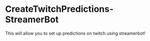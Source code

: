 # CreateTwitchPredictions-StreamerBot
This will allow you to set up predictions on twitch using streamerbot!
